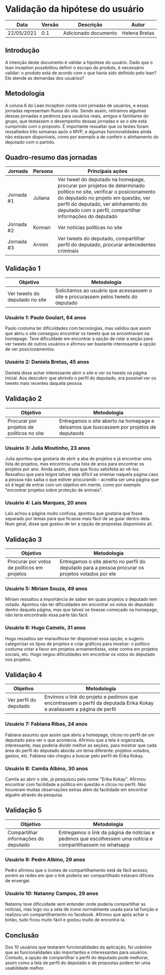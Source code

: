 # Validação da hipótese do usuário

| Data       | Versão | Descrição                                           | Autor              |
| ---------- | ------ | --------------------------------------------------- | ------------------ |
| 22/05/2021 | 0.1    | Adicionado documento               | Helena Bretas |


## Introdução 
A intenção deste documento é validar a hipótese do usuário. Dado que o lean inception possibilitou definir o escopo do produto, é necessário validar: o produto está de acordo com o que havia sido definido pelo lean? Ele atende as demandas dos usuários?

## Metodologia

A coluna 6 do Lean Inception conta com jornadas de usuários, e essas jornadas representam fluxos do site. Sendo assim, retiramos algumas dessas jornadas e pedimos para usuários reais, amigos e familiares do grupo, que testassem o desempenho dessas jornadas e se o site está cumprindo com o proposto. É importante ressaltar que os testes foram ressaltados três semanas após o MVP, e algumas funcionalidades ainda não estavam disponíveis, como por exemplo a de conferir o alinhamento do deputado com o partido.

## Quadro-resumo das jornadas

| Jornada    | Persona | Principais ações |
|------------|---------|---------------------------------------------------------------------------------------------------------------------------------------------------------------------------------------------------------------------------------------------------------------|
| Jornada #1 | Juliana | Ver tweet do deputado na homepage, procurar por projetos de determinado político no site, verificar o posicionamento do deputado no projeto em questão, ver perfil do deputado, ver alinhamento do deputado com o perfil, compartilhar informações do deputado |
| Jornada #2           | Konnan | Ver notícias políticas no site   |
| Jornada #3           |  Armim         | Ver tweets do deputado, compartilhar perfil do deputado, procurar antecedentes criminais |

## Validação 1 

| Objetivo    | Metodologia | 
|------------|---------|
| Ver tweets do deputado no site | Solicitamos ao usuário que acessassem o site e procurassem pelos tweets do deputado | 

### Usuário 1: Paulo Goulart, 64 anos 

Paulo costuma ter dificuldades com tecnologias, mas validou que assim que abriu o site conseguiu encontrar os tweets que se encontravam na homepage. Teve dificuldade em encontrar a opção de rolar a seção para ver tweets de outros usuários e afirmou ser bastante interessante a opção de ver posicionamentos. 

### Uusário 2: Daniela Bretas, 45 anos

Daniela disse achar interessante abrir o site e ver os tweets na página inicial. Aos descobrir que abrindo o perfil do deputado, era possível ver os tweets mais recentes daquela pessoa. 

## Validação 2 

| Objetivo    | Metodologia | 
|------------|---------|
| Procurar por projetos de políticos no site | Entregamos o site aberto na homepage e deixamos que buscassem por projetos de deputaods |

### Usuário 3: Julia Moutinho, 23 anos

Julia apontou que gostaria de abrir a aba de projetos e já encontrar uma lista de projetos, mas encontrou uma lista de anos para encontrar os projetos por ano. Ainda assim, disse que ficou satisfeita ao vê-los. Ressaltou que para leigos talvez seja difícil se orientar naquela página caso a pessoa não saiba o que estiver procurando - acredita ser uma página que só é legal de entrar com um objetivo em mente, como por exemplo "encontrar projetos sobre proteção de animais".

### Usuário 4: Laís Marques, 20 anos

Laís achou a página muito confusa, apontou que gostaria que fosse separado por temas para que ficasse mais fácil de se guiar dentro dela. Num geral, disse que gostou de ter a opção de propostas disponíveis ali. 

## Validação 3 

| Objetivo    | Metodologia | 
|------------|---------|
| Procurar por votos de políticos em projetos | Entregamos o site aberto no perfil do deputado para a pessoa procurar os projetos votados por ele |

### Usuário 5: Miriam Souza, 49 anos

Miriam ressaltou a importância de saber em quais projetos o deputado tem votado. Apontou não ter dificuldades em encontrar os votos do deputado dentro daquela página, mas que talvez se tivesse começado na homepage, não teria encontrado essa parte tão fácil.

### Usuário 6: Hugo Camelo, 31 anos

Hugo ressaltou ser maravilhoso ter disponível essa opção, e sugeriu categorizar os tipos de projetos e criar gráficos para mostrar: o político costuma votar a favor em projetos armamentistas, votar contra em projetos sociais, etc. Hugo negou dificuldades em encontrar os votos do deputado nos projetos. 

## Validação 4

| Objetivo    | Metodologia | 
|------------|---------|
| Ver perfil do deputado | Envimos o link do projeto e pedimos que encontrassem o perfil da deputada Erika Kokay e avaliassem a página de perfil |

### Usuário 7: Fabiana Ribas, 24 anos

Fabiana assumiu que assim que abriu a homepage, clicou no perfil de um deputado para ver o que acontecia. Afirmou que a tela é organizada, interessante, mas poderia dividir melhor as seções, para mostrar que cada área do perfil do deputado aborda um tema diferente: projetos votados, gastos, etc. Fabiana não chegou a buscar pelo perfil de Érika Kokay. 

### Usuário 8: Camila Albino, 30 anos

Camila ao abrir o site, já pesquisou pelo nome "Erika Kokay". Afirmou encontrar com facilidade a política em questão e clicou no perfil. Não houveram muitas observações extras além da facilidade em encontrar alguém através da pesquisa. 

## Validação 5

| Objetivo    | Metodologia | 
|------------|---------|
| Compartilhar informações do deputado | Entregamos o link da página de notícias e pedimos que escolhessem uma notícia e compartilhassem no whatsapp |

### Usuário 9: Pedro Albino, 29 anos

Pedro afirmou que o ícones de compartilhamento está de fácil acesso, porém as redes em que o link poderia ser compartilhado estavam difíceis de enxergar.

### Usuário 10: Natanny Campos, 29 anos

Natanny teve dificuldade sem entender onde poderia compartilhar as notícias, mas logo viu a seta de ícone normalmente usada para tal função e realizou um compartilhamento no facebook. Afirmou que após achar o botão, tudo ficou muito fácil e gostou muito de encontrá-la.

## Conclusão 

Dos 10 usuários que testaram funcionalidades da aplicação, foi unânime que as funcionalidades são importantes e interessantes para usuários. Contudo, a opção de compartilhar o perfil do deputado pode melhorar, assim como a tela de perfil do deputado e de propostas podem ter uma usabilidade melhor.